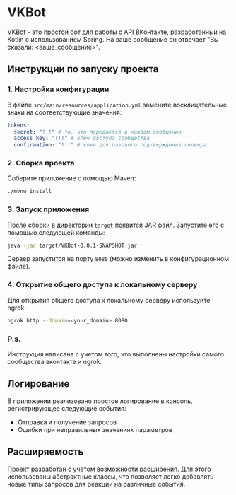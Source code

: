 # VKBot

VKBot - это простой бот для работы с API ВКонтакте, разработанный на Kotlin с использованием Spring. На ваше сообщение он отвечает "Вы сказали: <ваше_сообщение>".

## Инструкции по запуску проекта



### 1. Настройка конфигурации
В файле `src/main/resources/application.yml` замените восклицательные знаки на соответствующие значения:
```yaml
tokens:
  secret: "!!!" # то, что передается в каждом сообщении
  access_key: "!!!" # ключ доступа сообщества
  confirmation: "!!!" # ключ для разового подтверждения сервера

```

### 2. Сборка проекта
Соберите приложение с помощью Maven:
```sh
./mvnw install
```

### 3. Запуск приложения
После сборки в директории `target` появится JAR файл. Запустите его с помощью следующей команды:
```sh
java -jar target/VKBot-0.0.1-SNAPSHOT.jar
```

Сервер запустится на порту `8080` (можно изменить в конфигурационном файле).

### 4. Открытие общего доступа к локальному серверу
Для открытия общего доступа к локальному серверу используйте ngrok:
```sh
ngrok http --domain=<your_domain> 8080
```

### P.s.
Инструкция написана с учетом того, что выполнены настройки самого сообщества вконтакте и ngrok.



## Логирование

В приложении реализовано простое логирование в консоль, регистрирующее следующие события:
- Отправка и получение запросов
- Ошибки при неправильных значениях параметров

## Расширяемость

Проект разработан с учетом возможности расширения. Для этого использованы абстрактные классы, что позволяет легко добавлять новые типы запросов для реакции на различные события.
